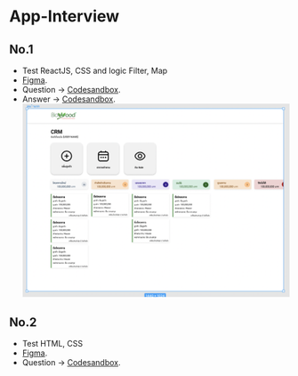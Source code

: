 # App-Interview

## No.1 
 - Test ReactJS, CSS and logic Filter, Map
 - [Figma](https://www.figma.com/file/dVXPBJR754abxna3Q4zGxa/Untitled?node-id=0%3A1).
 - Question -> [Codesandbox](https://codesandbox.io/s/app-interview-css-and-logic-xhkkx).
 - Answer -> [Codesandbox](https://codesandbox.io/s/answer-app-interview-no1-3scfe).
![image1](./no1.png)

## No.2
 - Test HTML, CSS
 - [Figma](https://www.figma.com/file/ggOj7OOQbFXLGV4ZaJwTlK/Workshop-Training?node-id=0%3A1).
 - Question -> [Codesandbox](https://codesandbox.io/s/question-app-interview-no2-2c6ku).
